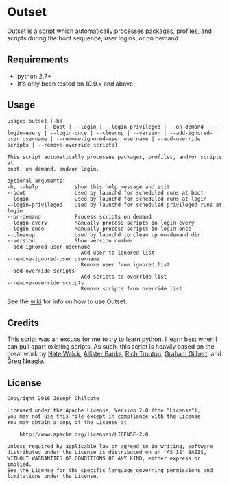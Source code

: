 Outset
======

Outset is a script which automatically processes packages, profiles, and scripts during the boot sequence, user logins, or on demand.

Requirements
------------
+ python 2.7+
+ It's only been tested on 10.9.x and above

Usage
-----

	usage: outset [-h]
				(--boot | --login | --login-privileged | --on-demand | --login-every | --login-once | --cleanup | --version | --add-ignored-user username | --remove-ignored-user username | --add-override scripts | --remove-override scripts)

	This script automatically processes packages, profiles, and/or scripts at
	boot, on demand, and/or login.

	optional arguments:
	-h, --help            show this help message and exit
	--boot                Used by launchd for scheduled runs at boot
	--login               Used by launchd for scheduled runs at login
	--login-privileged    Used by launchd for scheduled privileged runs at login
	--on-demand           Process scripts on demand
	--login-every         Manually process scripts in login-every
	--login-once          Manually process scripts in login-once
	--cleanup             Used by launchd to clean up on-demand dir
	--version             Show version number
	--add-ignored-user username
							Add user to ignored list
	--remove-ignored-user username
							Remove user from ignored list
	--add-override scripts
							Add scripts to override list
	--remove-override scripts
							Remove scripts from override list

See the [wiki](https://github.com/chilcote/outset/wiki) for info on how to use Outset.

Credits
-------
This script was an excuse for me to try to learn python. I learn best when I can pull apart existing scripts. As such, this script is heavily based on the great work by [Nate Walck](https://github.com/natewalck/Scripts/blob/master/scriptRunner.py), [Allister Banks](https://gist.github.com/arubdesu/8271ba29ac5aff8f982c), [Rich Trouton](https://github.com/rtrouton/First-Boot-Package-Install), [Graham Gilbert](https://github.com/grahamgilbert/first-boot-pkg/blob/master/Resources/first-boot), and [Greg Neagle](https://github.com/munki/munki/blob/master/code/client/managedsoftwareupdate#L87).

License
-------

    Copyright 2016 Joseph Chilcote

    Licensed under the Apache License, Version 2.0 (the "License");
    you may not use this file except in compliance with the License.
    You may obtain a copy of the License at

        http://www.apache.org/licenses/LICENSE-2.0

    Unless required by applicable law or agreed to in writing, software
    distributed under the License is distributed on an "AS IS" BASIS,
    WITHOUT WARRANTIES OR CONDITIONS OF ANY KIND, either express or implied.
    See the License for the specific language governing permissions and
    limitations under the License.
